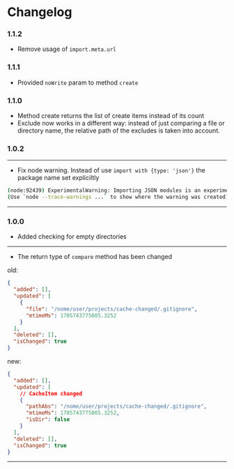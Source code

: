 # Changelog

### 1.1.2

- Remove usage of `import.meta.url`

### 1.1.1

- Provided `noWrite` param to method `create`

### 1.1.0

- Method create returns the list of create items instead of its count
- Exclude now works in a different way: instead of just comparing a file or directory name, the relative path of the excludes is taken into account.

### 1.0.2

---

- Fix node warning. Instead of use `import with {type: 'json'}` the package name set expliciltly

```sh
(node:92439) ExperimentalWarning: Importing JSON modules is an experimental feature and might change at any time
(Use `node --trace-warnings ...` to show where the warning was created)
```

---

### 1.0.0

- Added checking for empty directories

---

- The return type of `compare` method has been changed

old:

```json
{
  "added": [],
  "updated": [
    {
      "file": "/nome/user/projects/cache-changed/.gitignore",
      "mtimeMs": 1705743775005.3252
    }
  ],
  "deleted": [],
  "isChanged": true
}
```

new:

```json
{
  "added": [],
  "updated": [
    // CacheItem changed
    {
      "pathAbs": "/nome/user/projects/cache-changed/.gitignore",
      "mtimeMs": 1705743775005.3252,
      "isDir": false
    }
  ],
  "deleted": [],
  "isChanged": true
}
```

---
